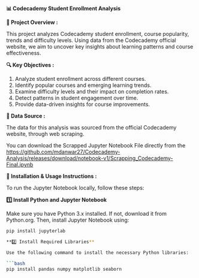 **📊 Codecademy Student Enrollment Analysis**

**📌 Project Overview :**

This project analyzes Codecademy student enrollment, course popularity, trends and difficulty levels. Using data from the Codecademy official website, we aim to uncover key insights about learning patterns and course effectiveness.

**🔍 Key Objectives :**

1. Analyze student enrollment across different courses.
2. Identify popular courses and emerging learning trends.
3. Examine difficulty levels and their impact on completion rates.
4. Detect patterns in student engagement over time.
5. Provide data-driven insights for course improvements.

**📂 Data Source :**

The data for this analysis was sourced from the official Codecademy website, through web scraping.

You can download the Scrapped Jupyter Notebook File directly from the https://github.com/mdanwar27/Codecademy-Analysis/releases/download/notebook-v1/Scrapping_Codecademy-Final.ipynb

**🔧 Installation & Usage Instructions :**

To run the Jupyter Notebook locally, follow these steps:

**1️⃣ Install Python and Jupyter Notebook**

Make sure you have Python 3.x installed. If not, download it from Python.org. Then, install Jupyter Notebook using:

```bash
pip install jupyterlab

**2️⃣ Install Required Libraries**

Use the following command to install the necessary Python libraries:

```bash
pip install pandas numpy matplotlib seaborn
